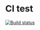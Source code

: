 # CI test

[![Build status](https://ci.appveyor.com/api/projects/status/prk4vae9eesuw247?svg=true)](https://ci.appveyor.com/project/ViktorTkachev/ajs-hw-class)